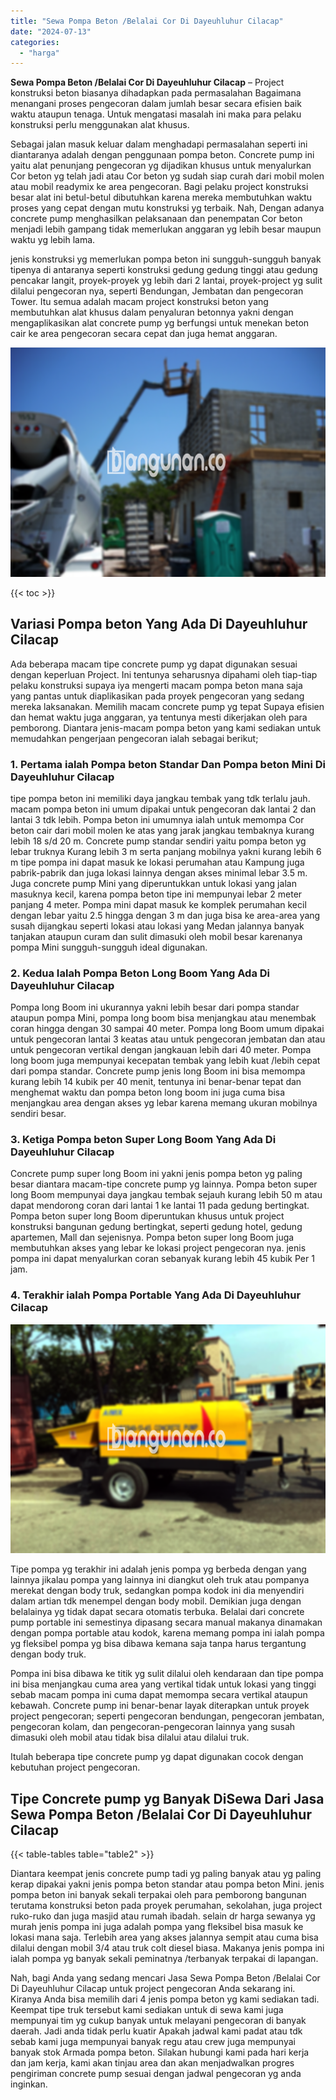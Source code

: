 ```yaml
---
title: "Sewa Pompa Beton /Belalai Cor Di Dayeuhluhur Cilacap"
date: "2024-07-13"
categories: 
  - "harga"
---
```


**Sewa Pompa Beton /Belalai Cor Di Dayeuhluhur Cilacap** – Project konstruksi beton biasanya dihadapkan pada permasalahan Bagaimana menangani proses pengecoran dalam jumlah besar secara efisien baik waktu ataupun tenaga. Untuk mengatasi masalah ini maka para pelaku konstruksi perlu menggunakan alat khusus.

Sebagai jalan masuk keluar dalam menghadapi permasalahan seperti ini diantaranya adalah dengan penggunaan pompa beton. Concrete pump ini yaitu alat penunjang pengecoran yg dijadikan khusus untuk menyalurkan Cor beton yg telah jadi atau Cor beton yg sudah siap curah dari mobil molen atau mobil readymix ke area pengecoran. Bagi pelaku project konstruksi besar alat ini betul-betul dibutuhkan karena mereka membutuhkan waktu proses yang cepat dengan mutu konstruksi yg terbaik. Nah, Dengan adanya concrete pump menghasilkan pelaksanaan dan penempatan Cor beton menjadi lebih gampang tidak memerlukan anggaran yg lebih besar maupun waktu yg lebih lama.

jenis konstruksi yg memerlukan pompa beton ini sungguh-sungguh banyak tipenya di antaranya seperti konstruksi gedung gedung tinggi atau gedung pencakar langit, proyek-proyek yg lebih dari 2 lantai, proyek-project yg sulit dilalui pengecoran nya, seperti Bendungan, Jembatan dan pengecoran Tower. Itu semua adalah macam project konstruksi beton yang membutuhkan alat khusus dalam penyaluran betonnya yakni dengan mengaplikasikan alat concrete pump yg berfungsi untuk menekan beton cair ke area pengecoran secara cepat dan juga hemat anggaran.

![Sewa Pompa Beton /Belalai Cor Di Dayeuhluhur Cilacap](/images/sewa-concrete-pump-14.png)

{{< toc >}}

## Variasi Pompa beton Yang Ada Di Dayeuhluhur Cilacap

Ada beberapa macam tipe concrete pump yg dapat digunakan sesuai dengan keperluan Project. Ini tentunya seharusnya dipahami oleh tiap-tiap pelaku konstruksi supaya iya mengerti macam pompa beton mana saja yang pantas untuk diaplikasikan pada proyek pengecoran yang sedang mereka laksanakan. Memilih macam concrete pump yg tepat Supaya efisien dan hemat waktu juga anggaran, ya tentunya mesti dikerjakan oleh para pemborong. Diantara jenis-macam pompa beton yang kami sediakan untuk memudahkan pengerjaan pengecoran ialah sebagai berikut;

### 1\. Pertama ialah Pompa beton Standar Dan Pompa beton Mini Di Dayeuhluhur Cilacap

tipe pompa beton ini memiliki daya jangkau tembak yang tdk terlalu jauh. macam pompa beton ini umum dipakai untuk pengecoran dak lantai 2 dan lantai 3 tdk lebih. Pompa beton ini umumnya ialah untuk memompa Cor beton cair dari mobil molen ke atas yang jarak jangkau tembaknya kurang lebih 18 s/d 20 m. Concrete pump standar sendiri yaitu pompa beton yg lebar truknya Kurang lebih 3 m serta panjang mobilnya yakni kurang lebih 6 m tipe pompa ini dapat masuk ke lokasi perumahan atau Kampung juga pabrik-pabrik dan juga lokasi lainnya dengan akses minimal lebar 3.5 m. Juga concrete pump Mini yang diperuntukkan untuk lokasi yang jalan masuknya kecil, karena pompa beton tipe ini mempunyai lebar 2 meter panjang 4 meter. Pompa mini dapat masuk ke komplek perumahan kecil dengan lebar yaitu 2.5 hingga dengan 3 m dan juga bisa ke area-area yang susah dijangkau seperti lokasi atau lokasi yang Medan jalannya banyak tanjakan ataupun curam dan sulit dimasuki oleh mobil besar karenanya pompa Mini sungguh-sungguh ideal digunakan.

### 2\. Kedua Ialah Pompa Beton Long Boom Yang Ada Di Dayeuhluhur Cilacap

Pompa long Boom ini ukurannya yakni lebih besar dari pompa standar ataupun pompa Mini, pompa long boom bisa menjangkau atau menembak coran hingga dengan 30 sampai 40 meter. Pompa long Boom umum dipakai untuk pengecoran lantai 3 keatas atau untuk pengecoran jembatan dan atau untuk pengecoran vertikal dengan jangkauan lebih dari 40 meter. Pompa long boom juga mempunyai kecepatan tembak yang lebih kuat /lebih cepat dari pompa standar. Concrete pump jenis long Boom ini bisa memompa kurang lebih 14 kubik per 40 menit, tentunya ini benar-benar tepat dan menghemat waktu dan pompa beton long boom ini juga cuma bisa menjangkau area dengan akses yg lebar karena memang ukuran mobilnya sendiri besar.

### 3\. Ketiga Pompa beton Super Long Boom Yang Ada Di Dayeuhluhur Cilacap

Concrete pump super long Boom ini yakni jenis pompa beton yg paling besar diantara macam-tipe concrete pump yg lainnya. Pompa beton super long Boom mempunyai daya jangkau tembak sejauh kurang lebih 50 m atau dapat mendorong coran dari lantai 1 ke lantai 11 pada gedung bertingkat. Pompa beton super long Boom diperuntukan khusus untuk project konstruksi bangunan gedung bertingkat, seperti gedung hotel, gedung apartemen, Mall dan sejenisnya. Pompa beton super long Boom juga membutuhkan akses yang lebar ke lokasi project pengecoran nya. jenis pompa ini dapat menyalurkan coran sebanyak kurang lebih 45 kubik Per 1 jam.

### 4\. Terakhir ialah Pompa Portable Yang Ada Di Dayeuhluhur Cilacap

![Sewa Pompa Beton /Belalai Cor Di Dayeuhluhur Cilacap](/images/sewa-concrete-pump-02.png)

Tipe pompa yg terakhir ini adalah jenis pompa yg berbeda dengan yang lainnya jikalau pompa yang lainnya ini diangkut oleh truk atau pompanya merekat dengan body truk, sedangkan pompa kodok ini dia menyendiri dalam artian tdk menempel dengan body mobil. Demikian juga dengan belalainya yg tidak dapat secara otomatis terbuka. Belalai dari concrete pump portable ini semestinya dipasang secara manual makanya dinamakan dengan pompa portable atau kodok, karena memang pompa ini ialah pompa yg fleksibel pompa yg bisa dibawa kemana saja tanpa harus tergantung dengan body truk.

Pompa ini bisa dibawa ke titik yg sulit dilalui oleh kendaraan dan tipe pompa ini bisa menjangkau cuma area yang vertikal tidak untuk lokasi yang tinggi sebab macam pompa ini cuma dapat memompa secara vertikal ataupun kebawah. Concrete pump ini benar-benar layak diterapkan untuk proyek project pengecoran; seperti pengecoran bendungan, pengecoran jembatan, pengecoran kolam, dan pengecoran-pengecoran lainnya yang susah dimasuki oleh mobil atau tidak bisa dilalui atau dilalui truk.

Itulah beberapa tipe concrete pump yg dapat digunakan cocok dengan kebutuhan project pengecoran.

## Tipe Concrete pump yg Banyak DiSewa Dari Jasa Sewa Pompa Beton /Belalai Cor Di Dayeuhluhur Cilacap

{{< table-tables table="table2" >}}

Diantara keempat jenis concrete pump tadi yg paling banyak atau yg paling kerap dipakai yakni jenis pompa beton standar atau pompa beton Mini. jenis pompa beton ini banyak sekali terpakai oleh para pemborong bangunan terutama konstruksi beton pada proyek perumahan, sekolahan, juga project ruko-ruko dan juga masjid atau rumah ibadah. selain dr harga sewanya yg murah jenis pompa ini juga adalah pompa yang fleksibel bisa masuk ke lokasi mana saja. Terlebih area yang akses jalannya sempit atau cuma bisa dilalui dengan mobil 3/4 atau truk colt diesel biasa. Makanya jenis pompa ini ialah pompa yg banyak sekali peminatnya /terbanyak terpakai di lapangan.

Nah, bagi Anda yang sedang mencari Jasa Sewa Pompa Beton /Belalai Cor Di Dayeuhluhur Cilacap untuk project pengecoran Anda sekarang ini. Kiranya Anda bisa memilih dari 4 jenis pompa beton yg kami sediakan tadi. Keempat tipe truk tersebut kami sediakan untuk di sewa kami juga mempunyai tim yg cukup banyak untuk melayani pengecoran di banyak daerah. Jadi anda tidak perlu kuatir Apakah jadwal kami padat atau tdk sebab kami juga mempunyai banyak regu atau crew juga mempunyai banyak stok Armada pompa beton. Silakan hubungi kami pada hari kerja dan jam kerja, kami akan tinjau area dan akan menjadwalkan progres pengiriman concrete pump sesuai dengan jadwal pengecoran yg anda inginkan.
